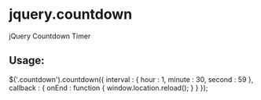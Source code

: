 jquery.countdown
================

jQuery Countdown Timer

Usage:
-----------------------

$('.countdown').countdown({
	interval : {
		hour   : 1,
		minute : 30,
		second : 59
	},
	callback  : {
		onEnd : function {
			window.location.reload();
		}
	}
});
